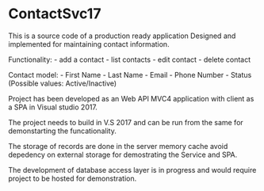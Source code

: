 # ContactSvc17

This is a source code of a production ready application Designed and implemented for maintaining contact information. 
 
Functionality:  - add a contact - list contacts - edit contact - delete contact 
 
Contact model: - First Name - Last Name - Email - Phone Number - Status (Possible values: Active/Inactive) 

Project has been developed as an Web API MVC4 application with client as a SPA in Visual studio 2017. 

The project needs to build in V.S 2017 and can be run from the same for demonstarting the funcationality.

The storage of records are done in the server memory cache avoid depedency on external storage for demostrating the Service and SPA.

The development of database access layer is in progress and would require project to be hosted for demonstration.
